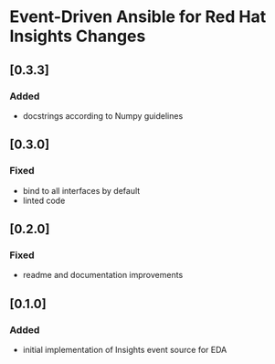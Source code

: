 # Event-Driven Ansible for Red Hat Insights Changes

## [0.3.3]
### Added
 - docstrings according to Numpy guidelines

## [0.3.0]
### Fixed
 - bind to all interfaces by default
 - linted code

## [0.2.0]
### Fixed
 - readme and documentation improvements

## [0.1.0]
### Added
 - initial implementation of Insights event source for EDA
